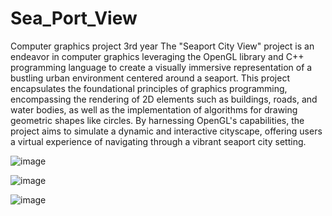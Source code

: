 # Sea_Port_View

Computer graphics project 3rd year
The "Seaport City View" project is an endeavor in computer graphics leveraging the OpenGL library and C++ programming language to create a visually immersive representation of a bustling urban environment centered around a seaport. This project encapsulates the foundational principles of graphics programming, encompassing the rendering of 2D elements such as buildings, roads, and water bodies, as well as the implementation of algorithms for drawing geometric shapes like circles. By harnessing OpenGL's capabilities, the project aims to simulate a dynamic and interactive cityscape, offering users a virtual experience of navigating through a vibrant seaport city setting.


![image](https://github.com/Sirius1002/Sea_Port_View/assets/135801764/d25b769e-9616-4597-8ec4-ff9281dc2928)


![image](https://github.com/Sirius1002/Sea_Port_View/assets/135801764/418bd7f5-129b-4555-92c8-dc9e4d22850f)


![image](https://github.com/Sirius1002/Sea_Port_View/assets/135801764/6a38efe5-536b-476f-b70b-cd032d25f1bc)


